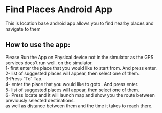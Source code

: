# Find Places Android App
This is location base android app allows you to find nearby places and navigate to them 

## How to use the app:

Please Run the App on Physical device not in the simulator as the GPS services does’t run well. 
on the simulator.  
1- first enter the place that you would like to start from. And press enter.  
2- list of suggested places will appear, then select one of them.    
3-Press “To” Tap.   
4- enter the place that you would like to goto . And press enter.   
5- list of suggested places will appear, then select one of them.    
6- Press locate and it will launch map and show you the route between previously selected destinations.    
	as well as distance between them and the time it takes to reach there.    



